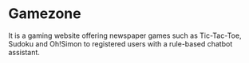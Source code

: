 # Gamezone
It is a gaming website offering newspaper games such as Tic-Tac-Toe, Sudoku and Oh!Simon to registered users with a rule-based chatbot assistant.

